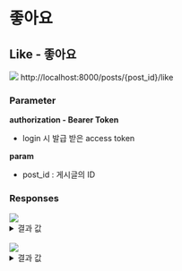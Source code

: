 # 좋아요

## Like - 좋아요

<img src="https://img.shields.io/badge/POST-green?style=plastic&logo=appveyor&logo=POST"/> http://localhost:8000/posts/{post_id}/like

### Parameter

**authorization - Bearer Token**

- login 시 발급 받은 access token

**param**

- post_id : 게시글의 ID

### Responses

<img src="https://img.shields.io/badge/201-519800?style=plastic&logo=appveyor&logo=201"/>

<details>
<summary>결과 값</summary>
<div markdown="1">

```json
{
  "statusCode": 201
}
```

</div>
</details>

<br>

<img src="https://img.shields.io/badge/409-DB3A00?style=plastic&logo=appveyor&logo=409"/> 
<details>
<summary>결과 값</summary>
<div markdown="1">

```json
{
  "statusCode": 409,
  "message": "이미 좋아요를 한 게시글 입니다"
}
```

</div>
</details>
